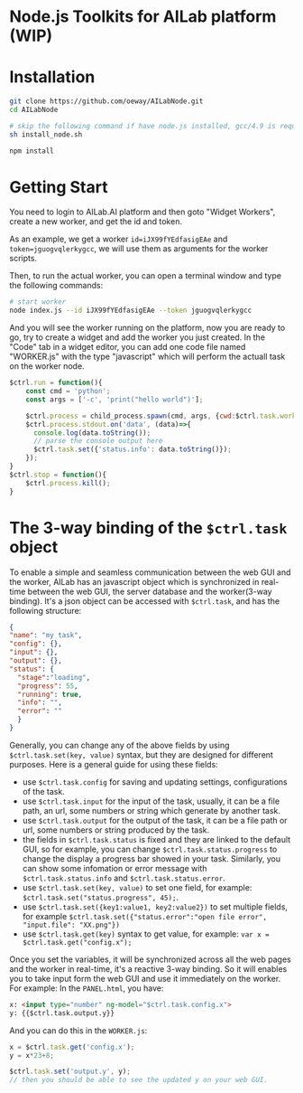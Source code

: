 # Node.js Toolkits for AILab platform (WIP)

# Installation


```bash
git clone https://github.com/oeway/AILabNode.git
cd AILabNode

# skip the following command if have node.js installed, gcc/4.9 is required
sh install_node.sh

npm install
```

# Getting Start
You need to login to AILab.AI platform and then goto "Widget Workers", create a new worker, and get the id and token.

As an example, we get a worker `id=iJX99fYEdfasigEAe` and `token=jguogvqlerkygcc`, we will use them as arguments for the worker scripts.

Then, to run the actual worker, you can open a terminal window and type the following commands:
```bash
# start worker
node index.js --id iJX99fYEdfasigEAe --token jguogvqlerkygcc
```

And you will see the worker running on the platform, now you are ready to go, try to create a widget and add the worker you just created. In the "Code" tab in a widget editor, you can add one code file named "WORKER.js" with the type "javascript" which will perform the actuall task on the worker node.

```js
$ctrl.run = function(){
    const cmd = 'python';
    const args = ['-c', 'print("hello world")'];

    $ctrl.process = child_process.spawn(cmd, args, {cwd:$ctrl.task.workdir});
    $ctrl.process.stdout.on('data', (data)=>{
      console.log(data.toString());
      // parse the console output here
      $ctrl.task.set({'status.info': data.toString()});
    });
}
$ctrl.stop = function(){
    $ctrl.process.kill();
}
```

# The 3-way binding of the `$ctrl.task` object
To enable a simple and seamless communication between the web GUI and the worker, AILab has an javascript object which is synchronized in real-time between the web GUI, the server database and the worker(3-way binding). It's a json object can be accessed with `$ctrl.task`, and has the following structure:
```json
{
"name": "my task",
"config": {},
"input": {},
"output": {},
"status": {
  "stage":"loading",
  "progress": 55,
  "running": true,
  "info": "",
  "error": ""
  }
}
```
Generally, you can change any of the above fields by using `$ctrl.task.set(key, value)` syntax, but they are designed for different purposes. Here is a general guide for using these fields:
 * use `$ctrl.task.config` for saving and updating settings, configurations of the task.
 * use `$ctrl.task.input` for the input of the task, usually, it can be a file path, an url, some numbers or string which generate by another task.
 * use `$ctrl.task.output` for the output of the task, it can be a file path or url, some numbers or string produced by the task.
 * the fields in `$ctrl.task.status` is fixed and they are linked to the default GUI, so for example, you can change `$ctrl.task.status.progress` to change the display a progress bar showed in your task. Similarly, you can show some infomation or error message with `$ctrl.task.status.info` and `$ctrl.task.status.error`.
 * use `$ctrl.task.set(key, value)` to set one field, for example: `$ctrl.task.set("status.progress", 45);`.
 * use `$ctrl.task.set({key1:value1, key2:value2})` to set multiple fields, for example `$ctrl.task.set({"status.error":"open file error", "input.file": "XX.png"})`
 * use `$ctrl.task.get(key)` syntax to get value, for example: `var x = $ctrl.task.get("config.x");`
 
Once you set the variables, it will be synchronized across all the web pages and the worker in real-time, it's a reactive 3-way binding.
So it will enables you to take input form the web GUI and use it immediately on the worker. For example:
In the `PANEL.html`, you have:
```html
x: <input type="number" ng-model="$ctrl.task.config.x">
y: {{$ctrl.task.output.y}}
```
And you can do this in the `WORKER.js`:
```javascript
x = $ctrl.task.get('config.x');
y = x*23+8;

$ctrl.task.set('output.y', y);
// then you should be able to see the updated y on your web GUI.
```
